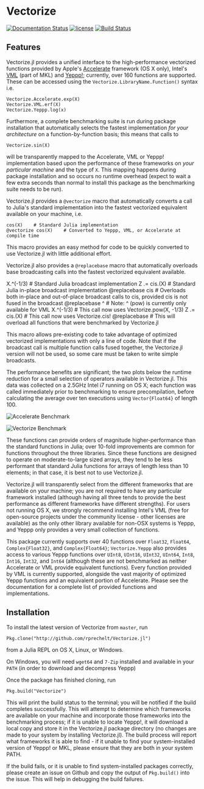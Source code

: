 # Vectorize

[![Documentation Status](https://readthedocs.org/projects/vectorizejl/badge/?version=latest)](http://vectorizejl.readthedocs.io/en/latest/?badge=latest)
[![license](https://img.shields.io/github/license/mashape/apistatus.svg?maxAge=2592000)]()
[![Build Status](https://travis-ci.org/rprechelt/Vectorize.jl.svg?branch=master)](https://travis-ci.org/rprechelt/Vectorize.jl)

## Features
Vectorize.jl provides a unified interface to the high-performance vectorized functions provided by Apple's [Accelerate](https://developer.apple.com/reference/accelerate) framework (OS X only), Intel's [VML](https://software.intel.com/en-us/node/521751) (part of MKL) and [Yeppp!](http://www.yeppp.info/); currently, over 160 functions are supported. These can be accessed using the `Vectorize.LibraryName.Function()` syntax i.e.

    Vectorize.Accelerate.exp(X)
    Vectorize.VML.erf(X)
    Vectorize.Yeppp.log(x)

Furthermore, a complete benchmarking suite is run during package installation that automatically selects the fastest implementation *for your architecture* on a function-by-function basis; this means that calls to

    Vectorize.sin(X)

will be transparently mapped to the Accelerate, VML or Yeppp! implementation based upon the performance of these frameworks on *your particular machine* and the type of `X`. This mapping happens during package installation and so occurs no runtime overhead (expect to wait a few extra seconds than normal to install this package as the benchmarking suite needs to be run).

Vectorize.jl provides a `@vectorize` macro that automatically converts a call to Julia's standard implementation into the fastest vectorized equivalent available on your machine, i.e.

    cos(X)    # Standard Julia implementation
    @vectorize cos(X)    # Converted to Yeppp, VML, or Accelerate at compile time

This macro provides an easy method for code to be quickly converted to use Vectorize.jl with little additional effort.

Vectorize.jl also provides a `@replacebase` macro that automatically overloads base broadcasting calls into the fastest vectorized equivalent available.

   X.^(-1/3)  # Standard Julia broadcast implementation
   Z .= cis.(X)   # Standard Julia in-place broadcast implementation
   @replacebase cis # Overloads both in-place and out-of-place broadcast calls to cis, provided cis is not fused in the broadcast
   @replacebase ^ # Note: ^ (pow) is currently only available for VML
   X.^(-1/3)  # This call now uses Vectorize.pow(X, -1/3)
   Z .= cis.(X)   # This call now uses Vectorize.cis!
   @replacebase # This will overload all functions that were benchmarked by Vectorize.jl

This macro allows pre-existing code to take advantage of optimized vectorized implementations with only a line of code. Note that if the broadcast call is multiple function calls fused together, the Vectorize.jl version will not be used, so some care must be taken to write simple broadcasts.

The performance benefits are significant; the two plots below the runtime reduction for a small selection of operators available in Vectorize.jl. This data was collected on a 2.5GHz Intel i7 running on OS X; each function was called immediately prior to benchmarking to ensure precompilation, before calculating the average over ten executions using `Vector{Float64}` of length 100.

![Accelerate Benchmark](https://raw.githubusercontent.com/rprechelt/Vectorize.jl/master/doc/images/accelerate.png)

![Vectorize Benchmark](https://raw.githubusercontent.com/rprechelt/Vectorize.jl/master/doc/images/vectorize.png)

These functions can provide orders of magnitude higher-performance than the standard functions in Julia; over 10-fold improvements are common for functions throughout the three libraries. Since these functions are designed to operate on moderate-to-large sized arrays, they tend to be less performant that standard Julia functions for arrays of length less than 10 elements; in that case, it is best not to use Vectorize.jl.

Vectorize.jl will transparently select from the different frameworks that are available on your machine; you are not required to have any particular framework installed (although having all three tends to provide the best performance as different frameworks have different strengths). For users not running OS X, we strongly recommend installing Intel's VML (free for open-source projects under the community license - other licenses are available) as the only other library available for non-OSX systems is Yeppp, and Yeppp only provides a very small collection of functions.

This package currently supports over 40 functions over `Float32`, `Float64`, `Complex{Float32}`, and `Complex{Float64}`; `Vectorize.Yeppp` also provides access to various Yeppp functions over `UInt8`, `UInt16`, `UInt32`, `UInt64`, `Int8`, `Int16`, `Int32`, and `Int64` (although these are not benchmarked as neither Accelerate or VML provide equivalent functions). Every function provided by VML is currently supported, alongside the vast majority of optimized Yeppp functions and an equivalent portion of Accelerate. Please see the documentation for a complete list of provided functions and implementations.

## Installation
To install the latest version of Vectorize from `master`, run

    Pkg.clone("http://github.com/rprechelt/Vectorize.jl")

from a Julia REPL on OS X, Linux, or Windows.

On Windows, you will need `wget64` and `7-Zip` installed and available in your `PATH` (in order to download and decompress Yeppp)

Once the package has finished cloning, run

    Pkg.build("Vectorize")

This will print the build status to the terminal; you will be notified if the build completes successfully. This will attempt to determine which frameworks are available on your machine and incorporate those frameworks into the benchmarking process; if it is unable to locate Yeppp!, it will download a local copy and store it in the Vectorize.jl package directory (no changes are made to your system by installing Vectorize.jl). The build process will report what frameworks it is able to find - if it unable to find your system-installed version of Yeppp! or MKL, please ensure that they are both in your system PATH.

If the build fails, or it is unable to find system-installed packages correctly, please create an issue on Github and copy the output of `Pkg.build()` into the issue. This will help in debugging the build failures.
